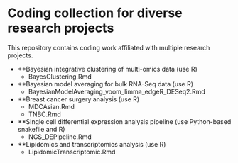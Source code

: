 # Coding collection for diverse research projects

This repository contains coding work affiliated with multiple research projects.

- **Bayesian integrative clustering of multi-omics data (use R)
  - BayesClustering.Rmd
- **Bayesian model averaging for bulk RNA-Seq data (use R)
  - BayesianModelAveraging_voom_limma_edgeR_DESeq2.Rmd
- **Breast cancer surgery analysis (use R)
  - MDCAsian.Rmd
  - TNBC.Rmd
- **Single cell differential expression analysis pipeline (use Python-based snakefile and R)
  - NGS_DEPipeline.Rmd
- **Lipidomics and transcriptomics analysis (use R)
  - LipidomicTranscriptomic.Rmd
